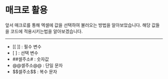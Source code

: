 
# 매크로 활용

앞서 매크로를 통해 엑셀에 값을 선택하여 불러오는 방법을 알아보았습니다.
해당 값들을 코드에 적용시키는법을 알아보겠습니다.

---

- \[[ ]] : 필수 변수
- \[ ] : 선택 변수
- ##셀주소# : 숫자값
- @@셀주소@@ : 단일 문자
- \$\$셀주소$$ : 복수 문자